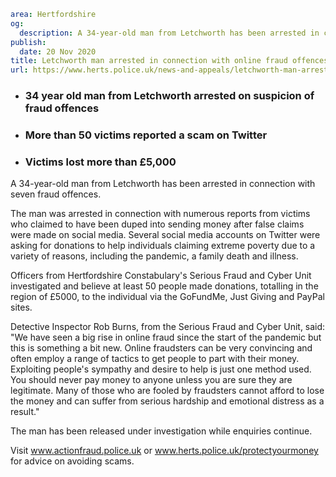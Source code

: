 ```yaml
area: Hertfordshire
og:
  description: A 34-year-old man from Letchworth has been arrested in connection with seven fraud offences.
publish:
  date: 20 Nov 2020
title: Letchworth man arrested in connection with online fraud offences
url: https://www.herts.police.uk/news-and-appeals/letchworth-man-arrested-for-online-fraud-offences-893
```

* ### 34 year old man from Letchworth arrested on suspicion of fraud offences

 * ### More than 50 victims reported a scam on Twitter

 * ### Victims lost more than £5,000

A 34-year-old man from Letchworth has been arrested in connection with seven fraud offences.

The man was arrested in connection with numerous reports from victims who claimed to have been duped into sending money after false claims were made on social media. Several social media accounts on Twitter were asking for donations to help individuals claiming extreme poverty due to a variety of reasons, including the pandemic, a family death and illness.

Officers from Hertfordshire Constabulary's Serious Fraud and Cyber Unit investigated and believe at least 50 people made donations, totalling in the region of £5000, to the individual via the GoFundMe, Just Giving and PayPal sites.

Detective Inspector Rob Burns, from the Serious Fraud and Cyber Unit, said: "We have seen a big rise in online fraud since the start of the pandemic but this is something a bit new. Online fraudsters can be very convincing and often employ a range of tactics to get people to part with their money. Exploiting people's sympathy and desire to help is just one method used. You should never pay money to anyone unless you are sure they are legitimate. Many of those who are fooled by fraudsters cannot afford to lose the money and can suffer from serious hardship and emotional distress as a result."

The man has been released under investigation while enquiries continue.

Visit www.actionfraud.police.uk or www.herts.police.uk/protectyourmoney for advice on avoiding scams.
